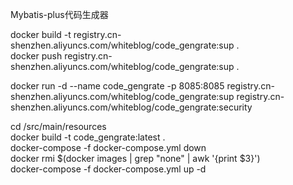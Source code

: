 Mybatis-plus代码生成器

docker build -t  registry.cn-shenzhen.aliyuncs.com/whiteblog/code_gengrate:sup .  
docker push  registry.cn-shenzhen.aliyuncs.com/whiteblog/code_gengrate:sup .

docker run -d --name code_gengrate -p 8085:8085 registry.cn-shenzhen.aliyuncs.com/whiteblog/code_gengrate:sup registry.cn-shenzhen.aliyuncs.com/whiteblog/code_gengrate:security

cd /src/main/resources  
docker build -t code_gengrate:latest .  
docker-compose -f docker-compose.yml down  
docker rmi $(docker images | grep "none" | awk '{print $3}')  
docker-compose -f docker-compose.yml up -d  
